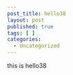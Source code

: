 ```yaml
---
post_title: hello38
layout: post
published: true
tags: [ ]
categories:
  - Uncategorized
---
```

this is hello38
